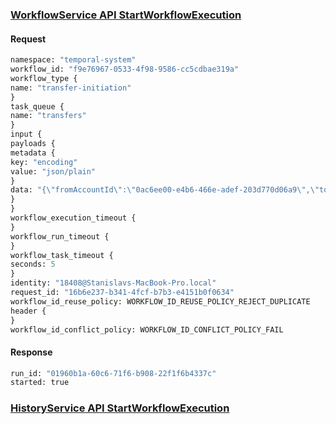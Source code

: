 ### [WorkflowService API StartWorkflowExecution](https://github.com/temporalio/api/blob/master/temporal/api/workflowservice/v1/service.proto#L117)

#### Request
```protobuf
namespace: "temporal-system"
workflow_id: "f9e76967-0533-4f98-9586-cc5cdbae319a"
workflow_type {
name: "transfer-initiation"
}
task_queue {
name: "transfers"
}
input {
payloads {
metadata {
key: "encoding"
value: "json/plain"
}
data: "{\"fromAccountId\":\"0ac6ee00-e4b6-466e-adef-203d770d06a9\",\"toAccountId\":\"5a5978df-9e23-4c23-a889-0301d8b9952b\",\"amount\":{\"value\":100,\"currency\":\"USD\"}}"
}
}
workflow_execution_timeout {
}
workflow_run_timeout {
}
workflow_task_timeout {
seconds: 5
}
identity: "18408@Stanislavs-MacBook-Pro.local"
request_id: "16b6e237-b341-4fcf-b7b3-e4151b0f0634"
workflow_id_reuse_policy: WORKFLOW_ID_REUSE_POLICY_REJECT_DUPLICATE
header {
}
workflow_id_conflict_policy: WORKFLOW_ID_CONFLICT_POLICY_FAIL
```

#### Response
```protobuf
run_id: "01960b1a-60c6-71f6-b908-22f1f6b4337c"
started: true
```

### [HistoryService API StartWorkflowExecution](https://github.com/temporalio/temporal/blob/main/proto/internal/temporal/server/api/historyservice/v1/service.proto#L38)